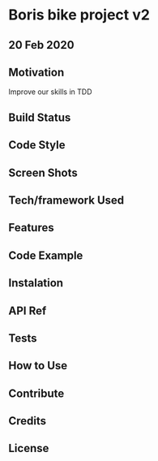 # Boris bike project v2
## 20 Feb 2020

## Motivation 
Improve our skills in TDD

## Build Status

## Code Style

## Screen Shots

## Tech/framework Used

## Features

## Code Example

## Instalation

## API Ref

## Tests

## How to Use

## Contribute

## Credits

## License
